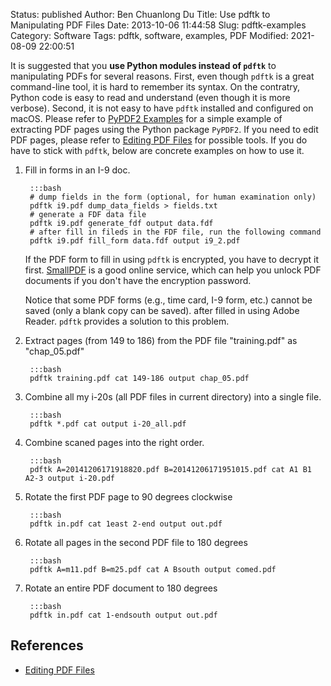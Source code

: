 Status: published
Author: Ben Chuanlong Du
Title: Use pdftk to Manipulating PDF Files
Date: 2013-10-06 11:44:58
Slug: pdftk-examples
Category: Software
Tags: pdftk, software, examples, PDF
Modified: 2021-08-09 22:00:51


It is suggested that you **use Python modules instead of `pdftk`** to manipulating PDFs for several reasons.
First, 
even though `pdftk` is a great command-line tool,
it is hard to remember its syntax.
On the contratry, 
Python code is easy to read and understand (even though it is more verbose).
Second,
it is not easy to have `pdftk` installed and configured on macOS.
Please refer to 
[PyPDF2 Examples](http://www.legendu.net/misc/blog/pypdf2-examples/)
for a simple example of extracting PDF pages using the Python package `PyPDF2`. 
If you need to edit PDF pages,
please refer to
[Editing PDF Files](http://www.legendu.net/misc/blog/editing-PDF-files/)
for possible tools.
If you do have to stick with `pdftk`,
below are concrete examples on how to use it.

1. Fill in forms in an I-9 doc. 

        :::bash
        # dump fields in the form (optional, for human examination only)
        pdftk i9.pdf dump_data_fields > fields.txt 
        # generate a FDF data file
        pdftk i9.pdf generate_fdf output data.fdf 
        # after fill in fileds in the FDF file, run the following command
        pdftk i9.pdf fill_form data.fdf output i9_2.pdf

    If the PDF form to fill in using `pdftk` is encrypted, 
    you have to decrypt it first. 
    [SmallPDF](http://smallpdf.com/) is a good online service,
    which can help you unlock PDF documents if you don't have the encryption password.
 
    Notice that some PDF forms (e.g., time card, I-9 form, etc.) 
    cannot be saved (only a blank copy can be saved). 
    after filled in using Adobe Reader.
    `pdftk` provides a solution to this problem.

2. Extract pages (from 149 to 186) 
    from the PDF file "training.pdf" 
    as "chap_05.pdf"

        :::bash
        pdftk training.pdf cat 149-186 output chap_05.pdf

3. Combine all my i-20s (all PDF files in current directory) into a single file.

        :::bash
        pdftk *.pdf cat output i-20_all.pdf

4. Combine scaned pages into the right order.

        :::bash
        pdftk A=20141206171918820.pdf B=20141206171951015.pdf cat A1 B1 A2-3 output i-20.pdf 

5. Rotate the first PDF page to 90 degrees clockwise

        :::bash
        pdftk in.pdf cat 1east 2-end output out.pdf

6. Rotate all pages in the second PDF file to 180 degrees

        :::bash
        pdftk A=m11.pdf B=m25.pdf cat A Bsouth output comed.pdf


7. Rotate an entire PDF document to 180 degrees

        :::bash
        pdftk in.pdf cat 1-endsouth output out.pdf

## References 

- [Editing PDF Files](http://www.legendu.net/misc/blog/editing-PDF-files)